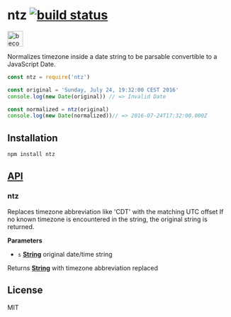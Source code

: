 # ntz [![build status](https://secure.travis-ci.org/thlorenz/ntz.svg?branch=master)](http://travis-ci.org/thlorenz/ntz)

<a href="https://www.patreon.com/bePatron?u=8663953"><img alt="become a patron" src="https://c5.patreon.com/external/logo/become_a_patron_button.png" height="35px"></a>

Normalizes timezone inside a date string to be parsable convertible to a JavaScript Date.

```js
const ntz = require('ntz')

const original = 'Sunday, July 24, 19:32:00 CEST 2016'
console.log(new Date(original)) // => Invalid Date

const normalized = ntz(original)
console.log(new Date(normalized))// => 2016-07-24T17:32:00.000Z
```

## Installation

    npm install ntz

## [API](https://thlorenz.github.io/ntz)

<!-- Generated by documentation.js. Update this documentation by updating the source code. -->

### ntz

Replaces timezone abbreviation like 'CDT' with the matching UTC offset
If no known timezone is encountered in the string, the original string is returned.

**Parameters**

-   `s` **[String](https://developer.mozilla.org/en-US/docs/Web/JavaScript/Reference/Global_Objects/String)** original date/time string

Returns **[String](https://developer.mozilla.org/en-US/docs/Web/JavaScript/Reference/Global_Objects/String)** with timezone abbreviation replaced

## License

MIT
